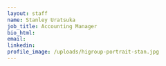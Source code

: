 ```yaml
---
layout: staff
name: Stanley Uratsuka
job_title: Accounting Manager
bio_html:
email:
linkedin:
profile_image: /uploads/higroup-portrait-stan.jpg
---
```


